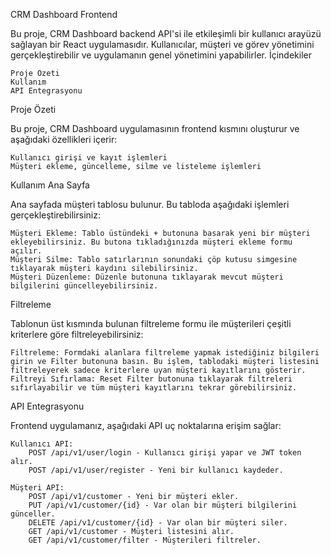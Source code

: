CRM Dashboard Frontend

Bu proje, CRM Dashboard backend API'si ile etkileşimli bir kullanıcı arayüzü sağlayan bir React uygulamasıdır. Kullanıcılar, müşteri ve görev yönetimini gerçekleştirebilir ve uygulamanın genel yönetimini yapabilirler.
İçindekiler

    Proje Özeti
    Kullanım
    API Entegrasyonu
    

Proje Özeti

Bu proje, CRM Dashboard uygulamasının frontend kısmını oluşturur ve aşağıdaki özellikleri içerir:

    Kullanıcı girişi ve kayıt işlemleri
    Müşteri ekleme, güncelleme, silme ve listeleme işlemleri

Kullanım
Ana Sayfa

Ana sayfada müşteri tablosu bulunur. Bu tabloda aşağıdaki işlemleri gerçekleştirebilirsiniz:

    Müşteri Ekleme: Tablo üstündeki + butonuna basarak yeni bir müşteri ekleyebilirsiniz. Bu butona tıkladığınızda müşteri ekleme formu açılır.
    Müşteri Silme: Tablo satırlarının sonundaki çöp kutusu simgesine tıklayarak müşteri kaydını silebilirsiniz.
    Müşteri Düzenleme: Düzenle butonuna tıklayarak mevcut müşteri bilgilerini güncelleyebilirsiniz.

Filtreleme

Tablonun üst kısmında bulunan filtreleme formu ile müşterileri çeşitli kriterlere göre filtreleyebilirsiniz:

    Filtreleme: Formdaki alanlara filtreleme yapmak istediğiniz bilgileri girin ve Filter butonuna basın. Bu işlem, tablodaki müşteri listesini filtreleyerek sadece kriterlere uyan müşteri kayıtlarını gösterir.
    Filtreyi Sıfırlama: Reset Filter butonuna tıklayarak filtreleri sıfırlayabilir ve tüm müşteri kayıtlarını tekrar görebilirsiniz.    

API Entegrasyonu

Frontend uygulamanız, aşağıdaki API uç noktalarına erişim sağlar:

    Kullanıcı API:
        POST /api/v1/user/login - Kullanıcı girişi yapar ve JWT token alır.
        POST /api/v1/user/register - Yeni bir kullanıcı kaydeder.

    Müşteri API:
        POST /api/v1/customer - Yeni bir müşteri ekler.
        PUT /api/v1/customer/{id} - Var olan bir müşteri bilgilerini günceller.
        DELETE /api/v1/customer/{id} - Var olan bir müşteri siler.
        GET /api/v1/customer - Müşteri listesini alır.
        GET /api/v1/customer/filter - Müşterileri filtreler.    